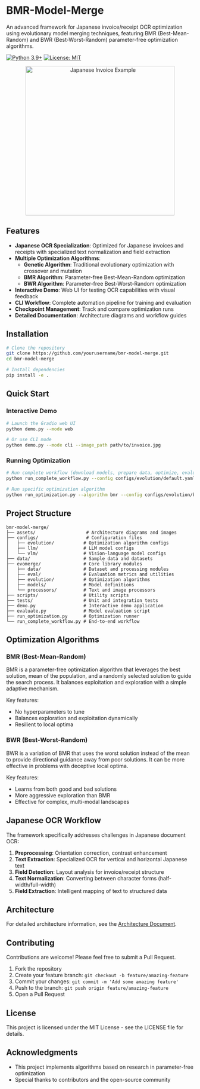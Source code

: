# BMR-Model-Merge

An advanced framework for Japanese invoice/receipt OCR optimization using evolutionary model merging techniques, featuring BMR (Best-Mean-Random) and BWR (Best-Worst-Random) parameter-free optimization algorithms.

[![Python 3.9+](https://img.shields.io/badge/python-3.9+-blue.svg)](https://www.python.org/downloads/)
[![License: MIT](https://img.shields.io/badge/License-MIT-yellow.svg)](https://opensource.org/licenses/MIT)

<div align="center">
  <img src="assets/japanese_invoice_example.png" alt="Japanese Invoice Example" width="400"/>
</div>

## Features

- **Japanese OCR Specialization**: Optimized for Japanese invoices and receipts with specialized text normalization and field extraction
- **Multiple Optimization Algorithms**:
  - **Genetic Algorithm**: Traditional evolutionary optimization with crossover and mutation
  - **BMR Algorithm**: Parameter-free Best-Mean-Random optimization 
  - **BWR Algorithm**: Parameter-free Best-Worst-Random optimization
- **Interactive Demo**: Web UI for testing OCR capabilities with visual feedback
- **CLI Workflow**: Complete automation pipeline for training and evaluation
- **Checkpoint Management**: Track and compare optimization runs
- **Detailed Documentation**: Architecture diagrams and workflow guides

## Installation

```bash
# Clone the repository
git clone https://github.com/yourusername/bmr-model-merge.git
cd bmr-model-merge

# Install dependencies
pip install -e .
```

## Quick Start

### Interactive Demo

```bash
# Launch the Gradio web UI
python demo.py --mode web

# Or use CLI mode
python demo.py --mode cli --image_path path/to/invoice.jpg
```

### Running Optimization

```bash
# Run complete workflow (download models, prepare data, optimize, evaluate)
python run_complete_workflow.py --config configs/evolution/default.yaml

# Run specific optimization algorithm
python run_optimization.py --algorithm bmr --config configs/evolution/bmr_config.yaml
```

## Project Structure

```
bmr-model-merge/
├── assets/                   # Architecture diagrams and images
├── configs/                  # Configuration files
│   ├── evolution/           # Optimization algorithm configs
│   ├── llm/                 # LLM model configs
│   └── vlm/                 # Vision-language model configs
├── data/                    # Sample data and datasets
├── evomerge/                # Core library modules
│   ├── data/                # Dataset and processing modules
│   ├── eval/                # Evaluation metrics and utilities
│   ├── evolution/           # Optimization algorithms
│   ├── models/              # Model definitions
│   └── processors/          # Text and image processors
├── scripts/                 # Utility scripts
├── tests/                   # Unit and integration tests
├── demo.py                  # Interactive demo application
├── evaluate.py              # Model evaluation script
├── run_optimization.py      # Optimization runner
└── run_complete_workflow.py # End-to-end workflow
```

## Optimization Algorithms

### BMR (Best-Mean-Random)

BMR is a parameter-free optimization algorithm that leverages the best solution, mean of the population, and a randomly selected solution to guide the search process. It balances exploitation and exploration with a simple adaptive mechanism.

Key features:
- No hyperparameters to tune
- Balances exploration and exploitation dynamically
- Resilient to local optima

### BWR (Best-Worst-Random)

BWR is a variation of BMR that uses the worst solution instead of the mean to provide directional guidance away from poor solutions. It can be more effective in problems with deceptive local optima.

Key features:
- Learns from both good and bad solutions
- More aggressive exploration than BMR
- Effective for complex, multi-modal landscapes

## Japanese OCR Workflow

The framework specifically addresses challenges in Japanese document OCR:

1. **Preprocessing**: Orientation correction, contrast enhancement
2. **Text Extraction**: Specialized OCR for vertical and horizontal Japanese text
3. **Field Detection**: Layout analysis for invoice/receipt structure
4. **Text Normalization**: Converting between character forms (half-width/full-width)
5. **Field Extraction**: Intelligent mapping of text to structured data

## Architecture

For detailed architecture information, see the [Architecture Document](assets/architecture.md).

## Contributing

Contributions are welcome! Please feel free to submit a Pull Request.

1. Fork the repository
2. Create your feature branch: `git checkout -b feature/amazing-feature`
3. Commit your changes: `git commit -m 'Add some amazing feature'`
4. Push to the branch: `git push origin feature/amazing-feature`
5. Open a Pull Request

## License

This project is licensed under the MIT License - see the LICENSE file for details.

## Acknowledgments

- This project implements algorithms based on research in parameter-free optimization
- Special thanks to contributors and the open-source community